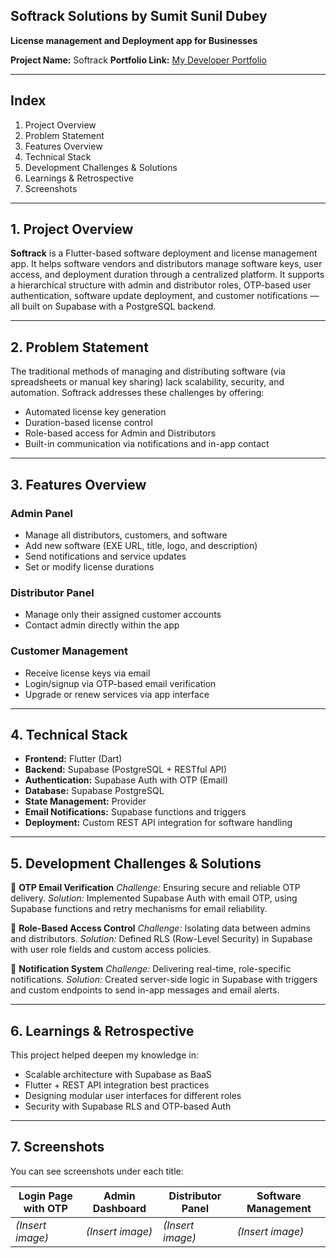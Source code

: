 ## **Softrack Solutions by Sumit Sunil Dubey**

**License management and Deployment app for Businesses**

**Project Name:** Softrack
**Portfolio Link:** [My Developer Portfolio](https://sumit-portfolio-4mn0.onrender.com/)

---

## **Index**

1. Project Overview
2. Problem Statement
3. Features Overview
4. Technical Stack
5. Development Challenges & Solutions
6. Learnings & Retrospective
7. Screenshots

---

## **1. Project Overview**

**Softrack** is a Flutter-based software deployment and license management app. It helps software vendors and distributors manage software keys, user access, and deployment duration through a centralized platform. It supports a hierarchical structure with admin and distributor roles, OTP-based user authentication, software update deployment, and customer notifications — all built on Supabase with a PostgreSQL backend.

---

## **2. Problem Statement**

The traditional methods of managing and distributing software (via spreadsheets or manual key sharing) lack scalability, security, and automation. Softrack addresses these challenges by offering:

* Automated license key generation
* Duration-based license control
* Role-based access for Admin and Distributors
* Built-in communication via notifications and in-app contact

---

## **3. Features Overview**

### **Admin Panel**

* Manage all distributors, customers, and software
* Add new software (EXE URL, title, logo, and description)
* Send notifications and service updates
* Set or modify license durations

### **Distributor Panel**

* Manage only their assigned customer accounts
* Contact admin directly within the app

### **Customer Management**

* Receive license keys via email
* Login/signup via OTP-based email verification
* Upgrade or renew services via app interface

---

## **4. Technical Stack**

* **Frontend:** Flutter (Dart)
* **Backend:** Supabase (PostgreSQL + RESTful API)
* **Authentication:** Supabase Auth with OTP (Email)
* **Database:** Supabase PostgreSQL
* **State Management:** Provider
* **Email Notifications:** Supabase functions and triggers
* **Deployment:** Custom REST API integration for software handling

---

## **5. Development Challenges & Solutions**

🔹 **OTP Email Verification**
*Challenge:* Ensuring secure and reliable OTP delivery.
*Solution:* Implemented Supabase Auth with email OTP, using Supabase functions and retry mechanisms for email reliability.

🔹 **Role-Based Access Control**
*Challenge:* Isolating data between admins and distributors.
*Solution:* Defined RLS (Row-Level Security) in Supabase with user role fields and custom access policies.

🔹 **Notification System**
*Challenge:* Delivering real-time, role-specific notifications.
*Solution:* Created server-side logic in Supabase with triggers and custom endpoints to send in-app messages and email alerts.

---

## **6. Learnings & Retrospective**

This project helped deepen my knowledge in:

* Scalable architecture with Supabase as BaaS
* Flutter + REST API integration best practices
* Designing modular user interfaces for different roles
* Security with Supabase RLS and OTP-based Auth

---

## **7. Screenshots**

You can see screenshots under each title:

| Login Page with OTP | Admin Dashboard  | Distributor Panel | Software Management |
| ------------------- | ---------------- | ----------------- | ------------------- |
| *(Insert image)*    | *(Insert image)* | *(Insert image)*  | *(Insert image)*    |



<!-- 
Author: Sumit Sunil Dubey
location: Thane
link: https://sumit-portfolio-4mn0.onrender.com/
 -->